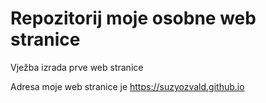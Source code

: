 # Repozitorij moje osobne web stranice
Vježba izrada prve web stranice

Adresa moje web stranice je https://suzyozvald.github.io

